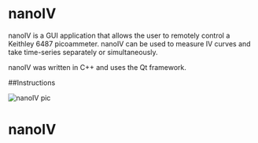 # nanoIV
nanoIV is a GUI application that allows the user to remotely control a Keithley 6487 picoammeter. nanoIV can be used to measure IV curves and take time-series separately or simultaneously.

nanoIV was written in C++ and uses the Qt framework.

##Instructions

![nanoIV pic](./home/preston/Desktop/Science/Research/QtApplications/nanoIV/nanoIV_pic.PNG)

# nanoIV
